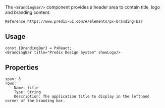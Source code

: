 The `<BrandingBar/>` component provides a header area to contain title, logo and branding content.

```hint
Reference https://www.predix-ui.com/#/elements/px-branding-bar
```


## Usage

```react
const {BrandingBar} = PxReact;
<BrandingBar title="Predix Design System" showLogo/>
```

## Properties

```table
span: 6
rows:
  - Name: title
    Type: String
    Description: The application title to display in the lefthand corner of the branding bar.
```
